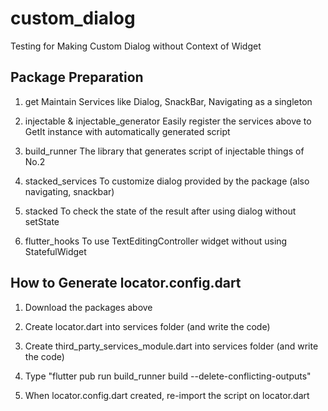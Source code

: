 # custom_dialog

Testing for Making Custom Dialog without Context of Widget

## Package Preparation

1. get
Maintain Services like Dialog, SnackBar, Navigating as a singleton

2. injectable & injectable_generator
Easily register the services above to GetIt instance with automatically generated script

3. build_runner
The library that generates script of injectable things of No.2

4. stacked_services
To customize dialog provided by the package (also navigating, snackbar)

5. stacked
To check the state of the result after using dialog without setState

6. flutter_hooks
To use TextEditingController widget without using StatefulWidget

## How to Generate locator.config.dart

1. Download the packages above

2. Create locator.dart into services folder 
(and write the code)

3. Create third_party_services_module.dart into services folder
(and write the code)

4. Type "flutter pub run build_runner build --delete-conflicting-outputs"

5. When locator.config.dart created, re-import the script on locator.dart